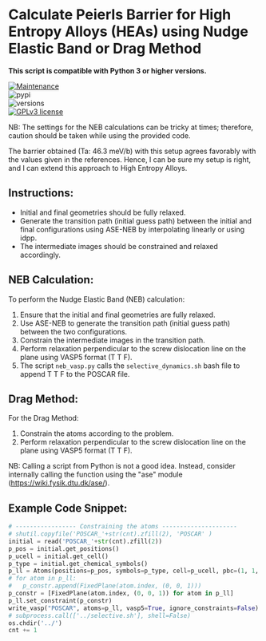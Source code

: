 # Calculate Peierls Barrier for High Entropy Alloys (HEAs) using Nudge Elastic Band or Drag Method

**This script is compatible with Python 3 or higher versions.**

[![Maintenance](https://img.shields.io/badge/Maintained%3F-yes-green.svg)](https://GitHub.com/Naereen/StrapDown.js/graphs/commit-activity)  
![pypi](https://img.shields.io/pypi/v/pybadges.svg)  
![versions](https://img.shields.io/pypi/pyversions/pybadges.svg)  
[![GPLv3 license](https://img.shields.io/badge/License-GPLv3-blue.svg)](http://perso.crans.org/besson/LICENSE.html)  

NB: The settings for the NEB calculations can be tricky at times; therefore, caution should be taken while using the provided code.

The barrier obtained (Ta: 46.3 meV/b) with this setup agrees favorably with the values given in the references. Hence, I can be sure my setup is right, and I can extend this approach to High Entropy Alloys.

## Instructions:
- Initial and final geometries should be fully relaxed.
- Generate the transition path (initial guess path) between the initial and final configurations using ASE-NEB by interpolating linearly or using idpp.
- The intermediate images should be constrained and relaxed accordingly.

## NEB Calculation:

To perform the Nudge Elastic Band (NEB) calculation:
1. Ensure that the initial and final geometries are fully relaxed.
2. Use ASE-NEB to generate the transition path (initial guess path) between the two configurations.
3. Constrain the intermediate images in the transition path.
4. Perform relaxation perpendicular to the screw dislocation line on the plane using VASP5 format (T T F).
5. The script `neb_vasp.py` calls the `selective_dynamics.sh` bash file to append T T F to the POSCAR file.

## Drag Method:

For the Drag Method:
1. Constrain the atoms according to the problem.
2. Perform relaxation perpendicular to the screw dislocation line on the plane using VASP5 format (T T F).

NB: Calling a script from Python is not a good idea. Instead, consider internally calling the function using the "ase" module (https://wiki.fysik.dtu.dk/ase/).

## Example Code Snippet:

```python
# ----------------- Constraining the atoms ---------------------
# shutil.copyfile('POSCAR_'+str(cnt).zfill(2), 'POSCAR' )
initial = read('POSCAR_'+str(cnt).zfill(2))
p_pos = initial.get_positions()
p_ucell = initial.get_cell()
p_type = initial.get_chemical_symbols()
p_ll = Atoms(positions=p_pos, symbols=p_type, cell=p_ucell, pbc=(1, 1, 1))
# for atom in p_ll:
#   p_constr.append(FixedPlane(atom.index, (0, 0, 1)))
p_constr = [FixedPlane(atom.index, (0, 0, 1)) for atom in p_ll]
p_ll.set_constraint(p_constr)
write_vasp("POSCAR", atoms=p_ll, vasp5=True, ignore_constraints=False)
# subprocess.call(['../selective.sh'], shell=False)
os.chdir('../')
cnt += 1
